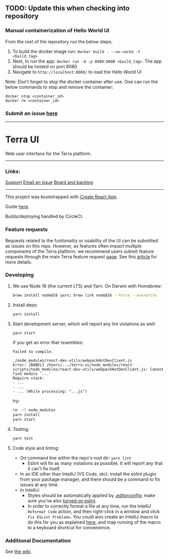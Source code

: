 ## TODO: Update this when checking into repository

### Manual containerization of Hello World UI
From the root of the repository run the below steps:
1. To build the docker image run: `docker build . --no-cache -t <build_tag>`
2. Next, to run the app: `docker run -d -p 8080:8080 <build_tag>`. The app should be hosted on port 8080
3. Navigate to `http://localhost:8080/` to load the Hello World UI

Note: Don't forget to stop the docker container after use. One can run the below commands to stop and remove the container:
```
docker stop <container_id>
docker rm <container_id>
```

### Submit an issue [here](https://broadworkbench.atlassian.net/secure/CreateIssueDetails!init.jspa?pid=10023&issuetype=10004&priority=2)

------------------------

# Terra UI
Web user interface for the Terra platform.

------------------------
### Links:
[Support](https://support.terra.bio/hc/en-us)
[Email an issue](mailto:terra-support@broadinstitute.zendesk.com)
[Board and backlog](https://broadworkbench.atlassian.net/projects/SATURN/issues?filter=allopenissues&orderby=status%20DESC)

-----------------------

This project was bootstrapped with [Create React App](https://github.com/facebookincubator/create-react-app).

Guide [here](https://github.com/facebook/create-react-app/blob/master/packages/cra-template/template/README.md).

Builds/deploying handled by CircleCI.

### Feature requests
Requests related to the funtionality or usability of the UI can be submitted as issues on this repo. However, as features often impact multiple components of the Terra platform, we recommend users submit feature requests through the main Terra feature request [page](https://support.terra.bio/hc/en-us/community/topics/360000500452). See this [article](https://support.terra.bio/hc/en-us/community/posts/360040112171) for more details.

### Developing

1. We use Node 16 (the current LTS) and Yarn. On Darwin with Homebrew:

    ```sh
    brew install node@16 yarn; brew link node@16 --force --overwrite
    ```
2. Install deps:

    ```sh
    yarn install
    ```
3. Start development server, which will report any lint violations as well:

    ```sh
    yarn start
    ```

    If you get an error that resembles:

    ```
    Failed to compile.

    ./node_modules/react-dev-utils/webpackHotDevClient.js
    Error: [BABEL] /Users/.../terra-ui/node_modules/react-scripts/node_modules/react-dev-utils/webpackHotDevClient.js: Cannot find module '...'
    Require stack:
    - ...
    - ...
    - ... (While processing: "...js")
    ```

    try:

    ```sh
    rm -rf node_modules
    yarn install
    yarn start
    ```
4. Testing:

    ```sh
    yarn test
    ```
6. Code style and linting:
    * On command line within the repo's root dir: `yarn lint`
      * Eslint will fix as many violations as possible. It will report any that it can't fix itself.
    * In an IDE other than IntelliJ (VS Code, etc): install the eslint plugin from your package manager, and there should be a command to fix issues at any time.
    * In IntelliJ:
        * Styles should be automatically applied by [.editorconfig](.editorconfig); make sure you've also [turned on eslint](https://www.jetbrains.com/help/idea/eslint.html#ws_js_eslint_automatic_configuration).
        * In order to correctly format a file at any time, run the IntelliJ `Reformat Code` action, and then right-click in a window and click `Fix ESLint Problems`. You could also create an IntelliJ macro to do this for you as explained [here](https://www.jetbrains.com/help/idea/using-macros-in-the-editor.html#reformat_on_save), and map running of the macro to a keyboard shortcut for convenience.


### Additional Documentation
See [the wiki](https://github.com/DataBiosphere/terra-ui/wiki).
